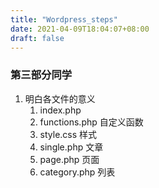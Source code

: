 ```yaml
---
title: "Wordpress_steps"
date: 2021-04-09T18:04:07+08:00
draft: false
---
```


### 第三部分同学

1. 明白各文件的意义
   1. index.php
   2. functions.php 自定义函数
   3. style.css 样式 
   4. single.php 文章
   5. page.php 页面
   6. category.php 列表

 
